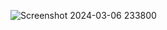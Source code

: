 
![Screenshot 2024-03-06 233800](https://github.com/Sagarbisht509/Instagram_ui_compose/assets/81458873/f642d2ed-7cad-420d-96c1-0cba85153956)
